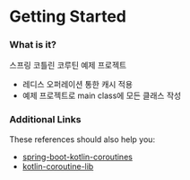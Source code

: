 # Getting Started

### What is it?
스프링 코틀린 코루틴 예제 프로젝트  
* 레디스 오퍼레이션 통한 캐시 적용 
* 예제 프로젝트로 main class에 모든 클래스 작성

### Additional Links
These references should also help you:

* [spring-boot-kotlin-coroutines](https://www.baeldung.com/spring-boot-kotlin-coroutines)
* [kotlin-coroutine-lib](https://github.com/konrad-kaminski/spring-kotlin-coroutine)

